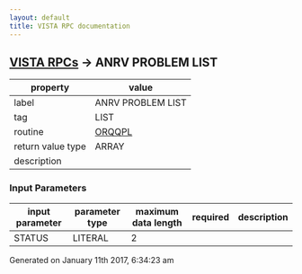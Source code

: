```yaml
---
layout: default
title: VISTA RPC documentation
---
```




## [VISTA RPCs](TableOfContent.md) &#8594; ANRV PROBLEM LIST 

 property | value 
--- | --- 
 label | ANRV PROBLEM LIST
 tag | LIST
 routine | [ORQQPL](http://code.osehra.org/dox/Routine_ORQQPL_source.html)
 return value type | ARRAY
 description | 

### Input Parameters

| input parameter | parameter type | maximum data length | required | description | 
| --- | --- | --- | --- | --- | 
| STATUS | LITERAL | 2 |  |  | 




Generated on January 11th 2017, 6:34:23 am